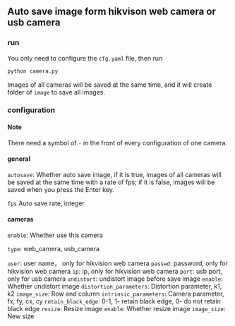 ## Auto save image form hikvison web camera or usb camera 

### run
You only need to configure the `cfg.yaml` file, then run
```bash
python camera.py
```
Images of all cameras will be saved at the same time, and it will create folder of `image` to save all images.

### configuration
#### Note
There need a symbol of `-` in the front of every configuration of one camera.

#### general
`autosave`: Whether auto save image, if it is true, images of all cameras will be saved at the same time with a rate of fps; if it is false, images will be saved when you press the Enter key.

`fps`  Auto save rate, integer
 
#### cameras
`enable`:  Whether use this camera

`type`: web_camera, usb_camera

`user`: user name， only for hikvision web camera
`passwd`: password, only for hikvision web camera
`ip`: ip, only for hikvision web camera
`port`: usb port, only for usb camera
`undistort`: undistort image before save image
    `enable`:  Whether undistort image
    `distortion_parameters`: Distortion parameter, k1, k2
    `image_size`: Row and column
    `intrinsic_parameters`: Camera parameter, fx, fy, cx, cy
        `retain_black_edge`: 0-1, 1- retain black edge, 0- do not retain black edge
`resize`: Resize image
    `enable`: Whether resize image
    `image_size`: New size



